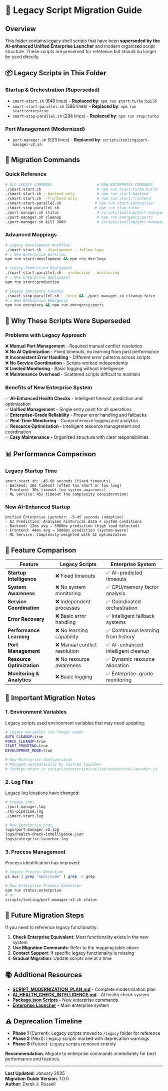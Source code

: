 # 🔄 Legacy Script Migration Guide

## Overview

This folder contains legacy shell scripts that have been **superseded by the AI-enhanced Unified Enterprise Launcher** and modern organized script structure. These scripts are preserved for reference but should no longer be used directly.

## 📦 Legacy Scripts in This Folder

### **Startup & Orchestration (Superseded)**
- `smart-start.sh` (648 lines) - **Replaced by**: `npm run start:turbo:build`
- `smart-start-parallel.sh` (386 lines) - **Replaced by**: `npm run start:enterprise`
- `smart-stop-parallel.sh` (284 lines) - **Replaced by**: `npm run stop:turbo`

### **Port Management (Modernized)**
- `port-manager.sh` (523 lines) - **Replaced by**: `scripts/tooling/port-manager-v2.sh`

## 🚀 Migration Commands

### **Quick Reference**
```bash
# OLD LEGACY COMMANDS                    # NEW ENTERPRISE COMMANDS
./smart-start.sh                         # npm run start:turbo:build
./smart-start.sh --backend-only          # npm run start:backend
./smart-start.sh --frontend-only         # npm run start:frontend
./smart-start-parallel.sh               # npm run start:enterprise
./smart-stop-parallel.sh                # npm run stop:turbo
./port-manager.sh status                 # scripts/tooling/port-manager-v2.sh status
./port-manager.sh cleanup                # npm run emergency:ports
./port-manager.sh kill 3000              # scripts/tooling/port-manager-v2.sh cleanup backend
```

### **Advanced Mappings**
```bash
# Legacy Development Workflow
./smart-start.sh --development --follow-logs
# ↓ New Enterprise Workflow
npm run start:development && npm run dev:logs

# Legacy Production Deployment
./smart-start-parallel.sh --production --monitoring
# ↓ New Enterprise Deployment
npm run start:production

# Legacy Emergency Cleanup
./smart-stop-parallel.sh --force && ./port-manager.sh cleanup-force
# ↓ New Enterprise Emergency
npm run emergency && npm run emergency:ports
```

## 🧠 Why These Scripts Were Superseded

### **Problems with Legacy Approach**
❌ **Manual Port Management** - Required manual conflict resolution  
❌ **No AI Optimization** - Fixed timeouts, no learning from past performance  
❌ **Inconsistent Error Handling** - Different error patterns across scripts  
❌ **No Service Coordination** - Scripts worked independently  
❌ **Limited Monitoring** - Basic logging without intelligence  
❌ **Maintenance Overhead** - Scattered scripts difficult to maintain  

### **Benefits of New Enterprise System**
✅ **AI-Enhanced Health Checks** - Intelligent timeout prediction and optimization  
✅ **Unified Management** - Single entry point for all operations  
✅ **Enterprise-Grade Reliability** - Proper error handling and fallbacks  
✅ **Real-Time Monitoring** - Comprehensive logging and analytics  
✅ **Resource Optimization** - Intelligent resource management and coordination  
✅ **Easy Maintenance** - Organized structure with clear responsibilities  

## 📊 Performance Comparison

### **Legacy Startup Time**
```
smart-start.sh: ~45-60 seconds (fixed timeouts)
- Backend: 30s timeout (often too short or too long)
- Frontend: 30s timeout (no system awareness)
- ML Service: 45s timeout (no complexity consideration)
```

### **New AI-Enhanced Startup**
```
Unified Enterprise Launcher: ~5-45 seconds (adaptive)
- AI Prediction: Analyzes historical data + system conditions
- Backend: 12ms avg → 5000ms prediction (high load detected)
- Frontend: 44ms avg → 5000ms prediction (system-aware)
- ML Service: Complexity-weighted with AI optimization
```

## 🔧 Feature Comparison

| Feature | Legacy Scripts | Enterprise System |
|---------|---------------|-------------------|
| **Startup Intelligence** | ❌ Fixed timeouts | ✅ AI-predicted timeouts |
| **System Awareness** | ❌ No system monitoring | ✅ CPU/memory factor analysis |
| **Service Coordination** | ❌ Independent processes | ✅ Coordinated orchestration |
| **Error Recovery** | ❌ Basic error handling | ✅ Intelligent fallback systems |
| **Performance Learning** | ❌ No learning capability | ✅ Continuous learning from history |
| **Port Management** | ❌ Manual conflict resolution | ✅ AI-enhanced intelligent cleanup |
| **Resource Optimization** | ❌ No resource awareness | ✅ Dynamic resource allocation |
| **Monitoring & Analytics** | ❌ Basic logging | ✅ Enterprise-grade monitoring |

## 🚨 Important Migration Notes

### **1. Environment Variables**
Legacy scripts used environment variables that may need updating:
```bash
# Legacy Variables (no longer used)
AUTO_CLEANUP=true
FORCE_CLEANUP=true
START_FRONTEND=true
DEVELOPMENT_MODE=true

# New Enterprise Configuration
# Managed automatically by unified launcher
# Configuration in scripts/enterprise/unified-enterprise-launcher.js
```

### **2. Log Files**
Legacy log locations have changed:
```bash
# Legacy Logs
./port-manager.log
./ml-pipeline.log
./smart-start.log

# New Enterprise Logs
logs/port-manager-v2.log
logs/health-check-intelligence.json
logs/enterprise-launcher.log
```

### **3. Process Management**
Process identification has improved:
```bash
# Legacy Process Detection
ps aux | grep "npm\|node" | grep -v grep

# New Enterprise Process Detection
npm run status:enterprise
# or
scripts/tooling/port-manager-v2.sh status
```

## 🔮 Future Migration Steps

If you need to reference legacy functionality:

1. **Check Enterprise Equivalent**: Most functionality exists in the new system
2. **Use Migration Commands**: Refer to the mapping table above
3. **Contact Support**: If specific legacy functionality is missing
4. **Gradual Migration**: Update scripts one at a time

## 📚 Additional Resources

- **[SCRIPT_MODERNIZATION_PLAN.md](../../SCRIPT_MODERNIZATION_PLAN.md)** - Complete modernization plan
- **[AI_HEALTH_CHECK_INTELLIGENCE.md](../../AI_HEALTH_CHECK_INTELLIGENCE.md)** - AI health check system
- **[Package.json Scripts](../../package.json)** - New enterprise commands
- **[Enterprise Launcher](../enterprise/unified-enterprise-launcher.js)** - Main enterprise system

## ⚠️ Deprecation Timeline

- **Phase 1** (Current): Legacy scripts moved to `/legacy` folder for reference
- **Phase 2** (Next): Legacy scripts marked with deprecation warnings
- **Phase 3** (Future): Legacy scripts removed entirely

**Recommendation**: Migrate to enterprise commands immediately for best performance and features.

---

**Last Updated**: January 2025  
**Migration Guide Version**: 1.0.0  
**Author**: Derek J. Russell 